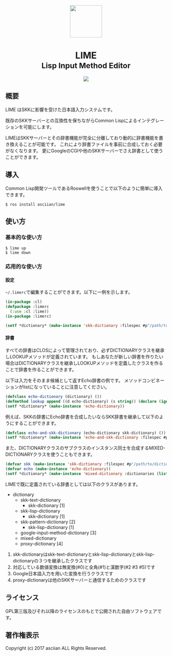 <div style="text-align: center">
	<img src="https://openclipart.org/image/2400px/svg_to_png/273616/Lime.png" height="100px"/> <br>
	<h1>LIME<br><small>Lisp Input Method Editor</small></h1>
	<img src="https://img.shields.io/badge/amazon-wishlist-orange.svg" />
</div>

## 概要

LIME はSKKに影響を受けた日本語入力システムです。

既存のSKKサーバーとの互換性を保ちながらCommon Lispによるインテグレーションを可能にします。

LIMEはSKKサーバーとその辞書機能が完全に分離しており動的に辞書機能を書き換えることが可能です。
これにより辞書ファイルを事前に合成しておく必要がなくなります。
更にGoogleのCGIや他のSKKサーバーでさえ辞書として使うことができます。

## 導入
Common Lisp開発ツールであるRoswellを使うことで以下のように簡単に導入できます。

    $ ros install asciian/lime

## 使い方

### 基本的な使い方

    $ lime up
    $ lime down

### 応用的な使い方

#### 設定

`~/.limerc`で編集することができます。以下に一例を示します。

```lisp
(in-package :cl)
(defpackage :limerc
  (:use :cl :lime))
(in-package :limerc)

(setf *dictionary* (make-instance 'skk-dictionary :filespec #p"/path/to/dictionary"))
```


#### 辞書

すべての辞書はCLOSによって管理されており、必ずDICTIONARYクラスを継承しLOOKUPメソッドが定義されています。
もしあなたが新しい辞書を作りたい場合はDICTIONARYクラスを継承しLOOKUPメソッドを定義したクラスを作ることで辞書を作ることができます。

以下は入力をそのまま候補として返すEcho辞書の例です。
メソッドコンビネーションがlistになっていることに注意してください。
```lisp
(defclass echo-dictionary (dictionary) ())
(defmethod lookup append ((d echo-dictionary) (s string)) (declare (ignore d)) (list s))
(setf *dictionary* (make-instance 'echo-dictionary))
```

例えば、SKKの辞書にEcho辞書を合成したいならSKK辞書を継承して以下のようにすることができます。

```lisp
(defclass echo-and-skk-dictionary (echo-dictionary skk-dictionary) ()) ;; skk-dicitonary はdictionaryクラスのサブクラスです。
(setf *dictionary* (make-instance 'echo-and-skk-dictionary :filespec #p"/path/to/dictionary"))
```

また、DICTIONARYクラスのサブクラスのインスタンス同士を合成するMIXED-DICTIONARYクラスを使うこともできます。

```lisp
(defvar skk (make-instance 'skk-dictionary :filespec #p"/path/to/dictionary"))
(defvar echo (make-instance 'echo-dictionary))
(setf *dictionary* (make-instance 'mixed-dictionary :dictionaries (list skk echo)))
```

LIMEで既に定義されている辞書としては以下のクラスがあります。

- dictionary
    - skk-text-dictionary
        - skk-dictionary [1]
    - skk-lisp-dictionary
        - skk-dictionary [1]
    - skk-pattern-dictionary [2]
        - skk-lisp-dictionary [1]
    - google-input-method-dictionary [3]
    - mixed-dictionary
    - proxy-dictionary [4]

1. skk-dictionaryはskk-text-dictionaryとskk-lisp-dictionaryとskk-lisp-dictionaryの３つを継承したクラスです
2. 対応している数値変換は無変換(#0)と全角(#1)と漢数字(#2 #3 #5)です
3. Google日本語入力を用いた変換を行うクラスです
4. proxy-dictionaryは他のSKKサーバーと通信するためのクラスです

## ライセンス
GPL第三版及びそれ以降のライセンスのもとで公開された自由ソフトウェアです。

## 著作権表示
Copyright (c) 2017 asciian ALL Rights Reserved.
